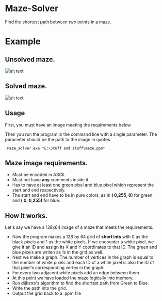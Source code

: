 # Maze-Solver
Find the shortest path between two points in a maze.
# Example
## Unsolved maze.
![alt text](https://i.imgur.com/tLLtRSq.png) 
## Solved maze.
![alt text](https://i.imgur.com/jtrl3oO.png)

## Usage
First, you must have an image meeting the requirements below.

Then you run the program in the command line with a single parameter.
The parameter should be the path to the image in quotes.
```
 Maze_solver.exe "E:\Stuff and stuff\maze.ppm"
```

## Maze image requirements.
- Must be encoded in ASCII.
- Must not have **any** comments inside it.
- Has to have at least one green pixel and blue pixel which represent the start and end respectively.
- The start and end have to be in pure colors, as in **(  0,255,  0)** for green and **(  0,  0,255)** for blue.

## How it works.
Let's say we have a 128x64 image of a maze that meets the requirements.

- Now the program makes a 128 by 64 grid of __short ints__ with 0 as the black pixels and 1 as the white pixels. If we encounter a white pixel, we give it an ID and assign its X and Y coordinates to that ID. The green and blue pixels are writen as 1s in the grid as well.
- Next we make a graph. The number of vertices in the graph is equal to the number of white pixels and each ID of a white pixel is also the ID of that pixel's corresponding vertex in the graph.
- For every two adjacent white pixels add an edge between them.
- At this point we have loaded the maze logically into memory.
- Run dijkstra's algorithm to find the shortest path from Green to Blue.
- Write the path into the grid.
- Output the grid back to a .ppm file
